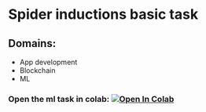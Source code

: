 # Spider inductions basic task
## Domains:
- App development
- Blockchain
- ML
### Open the ml task in colab: [![Open In Colab](https://colab.research.google.com/assets/colab-badge.svg)](https://colab.research.google.com/github/Indsoloprogrammer/SpiderTasks/blob/main/Task1/Basic/ml_basic.ipynb)
